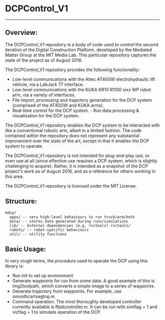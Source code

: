# DCPControl_V1
-----------------

## Overview:
The DCPControl_V1 repository is a body of code used to control the
second iteration of the Digital Construction Platform, developed by the
Mediated Matter Group at the MIT Media Lab. This particular repository
captures the state of the project as of August 2016.

The DCPControl_V1 repository provides the following functionality: 
- Low-level communications with the Altec AT40GW electrohydraulic lift vehicle, via a LabJack T7 interface. 
- Low-level communications with the KUKA KR10 R1100 sixx WP robot arm, via a variety of interfaces. 
- File import, processing and trajectory generation for the DCP system (comprised of the AT40GW and KUKA arms). 
- Real-time control for the DCP system. - Run data processing & visualization for the DCP system.

The DCPControl_V1 repository enables the DCP system to be interacted
with like a conventional robotic arm, albeit in a limited fashion. The
code contained within the repository does not represent any substantial
improvement over the state of the art, except in that it enables the DCP
system to operate.

The DCPControl_V1 repository is not intended for plug-and-play use, or
even use at all (since effective use requires a DCP system, which is
slightly challenging to acquire). Rather, it is intended as a snapshot
of the DCP project's work as of August 2016, and as a reference for
others working in this area.

The DCPControl_V1 repository is licensed under the MIT License.

## Structure:
```
mdcp/ 
  apps/ -- very high-level behaviours to run truck/arm/both
  data/ -- stores data generated during runs/simulations
  lib/ -- External dependencies (e.g. rvctools) rvctools/
  robots/ -- robot-specific behaviours
  util/ -- utility functions
```
  
## Basic Usage:
In very rough terms, the procedure used to operate the DCP using this library is:
- Run init to set up environment
- Generate waypoints for run from some data. A good example of this is img2toolpath, which converts a simple image to a series of waypoints.
- Generate trajectory from waypoints. For example, use smoothcartsegtraj.m.
- Command operation. The most thoroughly developed controller currently available is ffpdcontroller.m. It can be run with simflag = 1 and vizflag = 1 to simulate operation of the DCP.